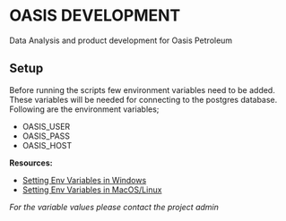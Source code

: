 # OASIS DEVELOPMENT

Data Analysis and product development for Oasis Petroleum

## Setup

Before running the scripts few environment variables need to be added. These variables will be needed for 
connecting to the postgres database. Following are the environment variables;

- OASIS_USER
- OASIS_PASS
- OASIS_HOST

**Resources:**

- [Setting Env Variables in Windows](https://www.youtube.com/watch?v=IolxqkL7cD8&list=LLLuzKtlkPVRLC83uTqb8suw&index=2&t=219s)
- [Setting Env Variables in MacOS/Linux](https://www.youtube.com/watch?v=5iWhQWVXosU) 

*For the variable values please contact the project admin*